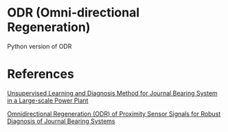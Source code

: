 # ODR (Omni-directional Regeneration)
Python version of ODR

# References
[Unsupervised Learning and Diagnosis Method for Journal Bearing System in a Large-scale Power Plant](http://shrm.snu.ac.kr/upload/staff/2469329068_07a0ed9d_Unsupervised+Learning+and+Diagnosis+Method+for+Journal+Bearing+System+in....pdf)

[Omnidirectional Regeneration (ODR) of Proximity Sensor Signals for Robust Diagnosis of Journal Bearing Systems](http://shrm.snu.ac.kr/NFUpload/nfupload_down.php?tmp_name=20170101234301.8760.0.0.pdf&name=Omnidirectional+regeneration+%28ODR%29+of+proximity+sensor+signals+for+robust+diagnosis+of+journal+bearing+systems.pdf)
